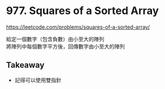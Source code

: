 # 977. Squares of a Sorted Array

<https://leetcode.com/problems/squares-of-a-sorted-array/>

給定一個數字（包含負數）由小至大的陣列  
將陣列中每個數字平方後，回傳數字由小至大的陣列

## Takeaway

- 記得可以使用雙指針
